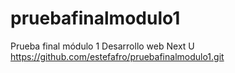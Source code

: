 # pruebafinalmodulo1
Prueba final módulo 1 Desarrollo web Next U
https://github.com/estefafro/pruebafinalmodulo1.git
